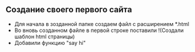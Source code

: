 ## Создание своего первого сайта
- Для начала в зозданной папке создаем файл с расширением *.html 
- Во вновь созданном файле в первой строке поставили !(Создали шаблон html страницы)
- Добавили функцию "say hi"
